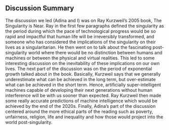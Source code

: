 ## Discussion Summary

The discussion we led (Adina and I) was on Ray Kurzweil’s 2005 book, The Singularity is Near. Ray in the first few paragraphs defined the singularity as the period during which the pace of technological progress would be so rapid and impactful that human life will be irreversibly transformed, and someone who has considered the implications of the singularity on their lives as a singularitarian. He then went on to talk about the fascinating post-singularity world where there would be no distinction between humans and machines or between the physical and virtual realities. This led to some interesting discussion on the inevitability of these implications on our own lives. The next part of the discussion was on the period of exponential growth talked about in the book. Basically, Kurzweil says that we generally underestimate what can be achieved in the long term, but over-estimate what can be achieved in the short term. Hence, artificially super-intelligent machines capable of developing their next generations without human interference will be with us sooner than expected. Ray Kurzweil then made some really accurate predictions of machine intelligence which would be achieved by the end of the 2020s. Finally, Adina’s part of the discussion centered around the more ethical parts of the reading such as poverty, unfairness, religion, life and inequality and how those would project into the world post-singularity. 
